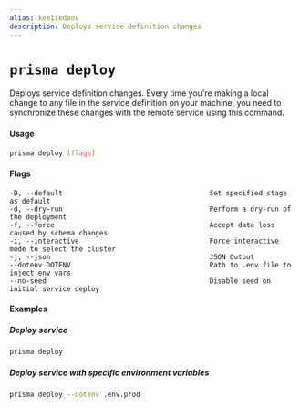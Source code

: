 ```yaml
---
alias: kee1iedaov
description: Deploys service definition changes
---
```


# `prisma deploy`

Deploys service definition changes. Every time you're making a local change to any file in the service definition on your machine, you need to synchronize these changes with the remote service using this command.

#### Usage

```sh
prisma deploy [flags]
```

#### Flags

```
-D, --default                                    Set specified stage as default
-d, --dry-run                                    Perform a dry-run of the deployment
-f, --force                                      Accept data loss caused by schema changes
-i, --interactive                                Force interactive mode to select the cluster
-j, --json                                       JSON Output
--dotenv DOTENV                                  Path to .env file to inject env vars
--no-seed                                        Disable seed on initial service deploy
```

#### Examples

##### Deploy service

```sh
prisma deploy
```

##### Deploy service with specific environment variables

```sh
prisma deploy --dotenv .env.prod
```

